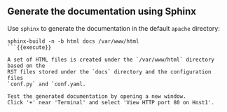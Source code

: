 ## Generate the documentation using **Sphinx**

Use `sphinx` to generate the documentation in the default `apache` directory:

```
sphinx-build -n -b html docs /var/www/html 
```{{execute}}

A set of HTML files is created under the `/var/www/html` directory based on the
RST files stored under the `docs` directory and the configuration files
`conf.py` and `conf.yaml.

Test the generated documentation by opening a new window.
Click '+' near 'Terminal' and select 'View HTTP port 80 on Host1'.

